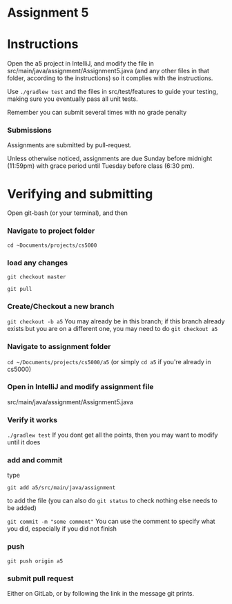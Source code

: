 Assignment 5
===

# Instructions

Open the a5 project in IntelliJ, and modify the file in src/main/java/assignment/Assignment5.java (and any other files in that folder, according to the instructions) so it complies with the instructions. 

Use `./gradlew test` and the files in src/test/features to guide your testing, making sure you eventually pass all unit tests.

Remember you can submit several times with no grade penalty
### Submissions
Assignments are submitted by pull-request.

Unless otherwise noticed, assignments are due Sunday before midnight (11:59pm) with grace period until Tuesday before class (6:30 pm).

# Verifying and submitting
Open git-bash (or your terminal), and then

### Navigate to project folder
```cd ~Documents/projects/cs5000```

### load any changes
```git checkout master```

```git pull```

### Create/Checkout a new branch
```git checkout -b a5``` 
You may already be in this branch; if this branch already exists but you are on a different one, you may need to do ```git checkout a5```

### Navigate to assignment folder
```cd ~/Documents/projects/cs5000/a5```   (or simply ```cd a5``` if you're already in cs5000)


### Open in IntelliJ and modify assignment file
 src/main/java/assignment/Assignment5.java

### Verify it works
```./gradlew test```
If you dont get all the points, then you may want to modify until it does


### add and commit
type

```git add a5/src/main/java/assignment```

to add the file (you can also do ```git status``` to check nothing else needs to be added) 

```git commit -m "some comment"```
You can use the comment to specify what you did, especially if you did not finish

### push
```git push origin a5```

### submit pull request
Either on GitLab, or by following the link in the message git prints.

